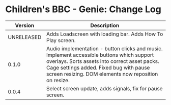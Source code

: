 # Children's BBC - Genie: Change Log

| Version | Description |
|---------|-------------|
| UNRELEASED | Adds Loadscreen with loading bar. Adds How To Play screen.
| 0.1.0 | Audio implementation - button clicks and music. Implement accessible buttons which support overlays. Sorts assets into correct asset packs. Cage settings added. Fixed bug with pause screen resizing. DOM elements now reposition on resize.  |
| 0.0.4 | Select screen update, adds signals, fix for pause screen. |

